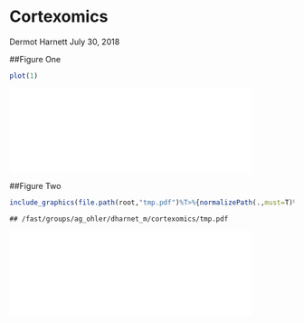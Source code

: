 Cortexomics
================
Dermot Harnett
July 30, 2018

<!-- ## R Markdown -->

<!-- This is an R Markdown document. Markdown is a simple formatting syntax for authoring HTML, PDF, and MS Word documents. For more details on using R Markdown see <http://rmarkdown.rstudio.com>. -->

\#\#Figure
One

``` r
plot(1)
```

<embed src="cortexomics_files/figure-gfm/fig1-1.pdf" title="caption" alt="caption" width="85%" type="application/pdf" />

\#\#Figure
Two

``` r
include_graphics(file.path(root,"tmp.pdf")%T>%{normalizePath(.,must=T)%>%cat})
```

    ## /fast/groups/ag_ohler/dharnet_m/cortexomics/tmp.pdf

<embed src="/fast/groups/ag_ohler/dharnet_m/cortexomics//tmp.pdf" title="caption" alt="caption" width="85%" type="application/pdf" />

<!-- ##Figure Three -->

<!-- ```{r fig3, out.width = "85%", fig.cap = "caption"} -->

<!-- include_graphics(file.path(root,"tmp.pdf")) -->

<!-- ``` -->

<!-- ##Figure Four -->

<!-- ```{r fig4, out.width = "85%", fig.cap = "caption"} -->

<!-- include_graphics(file.path(root,"tmp.pdf"), auto_pdf = T) -->

<!-- ``` -->

<!-- ```{r cars} -->

<!-- summary(cars) -->

<!-- ``` -->

<!-- ## Including Plots -->

<!-- You can also embed plots, for example: -->

<!-- ```{r pressure, echo=FALSE} -->

<!-- plot(pressure) -->

<!-- ``` -->

<!-- Note that the `echo = FALSE` parameter was added to the code chunk to prevent printing of the R code that generated the plot. -->
